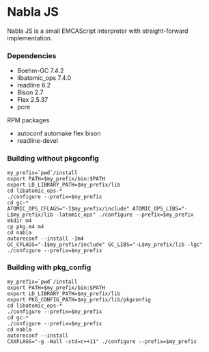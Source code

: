 Nabla JS
========

Nabla JS is a small EMCAScript interpreter with straight-forward implementation. 

### Dependencies

* Boehm-GC 7.4.2
* libatomic_ops 7.4.0
* readline 6.2
* Bison 2.7
* Flex 2.5.37
* pcre

RPM packages

* autoconf automake flex bison
* readline-devel

### Building without pkgconfig

```
my_prefix=`pwd`/install
export PATH=$my_prefix/bin:$PATH
export LD_LIBRARY_PATH=$my_prefix/lib
cd libatomic_ops-*
./configure --prefix=$my_prefix
cd gc-*
ATOMIC_OPS_CFLAGS="-I$my_prefix/include" ATOMIC_OPS_LIBS="-L$my_prefix/lib -latomic_ops" ./configure --prefix=$my_prefix
mkdir m4
cp pkg.m4 m4
cd nabla
autoreconf --install -Im4
GC_CFLAGS="-I$my_prefix/include" GC_LIBS="-L$my_prefix/lib -lgc" ./configure --prefix=$my_prefix
```

### Building with pkg_config

```
my_prefix=`pwd`/install
export PATH=$my_prefix/bin:$PATH
export LD_LIBRARY_PATH=$my_prefix/lib
export PKG_CONFIG_PATH=$my_prefix/lib/pkgconfig
cd libatomic_ops-*
./configure --prefix=$my_prefix
cd gc-*
./configure --prefix=$my_prefix
cd nabla
autoreconf --install
CXXFLAGS="-g -Wall -std=c++11" ./configure --prefix=$my_prefix
```